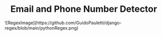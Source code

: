 <h1 align="center"> Email and Phone Number Detector </h1>
![RegexImage](https://github.com/GuidoPauletti/django-regex/blob/main/pythonRegex.png)

